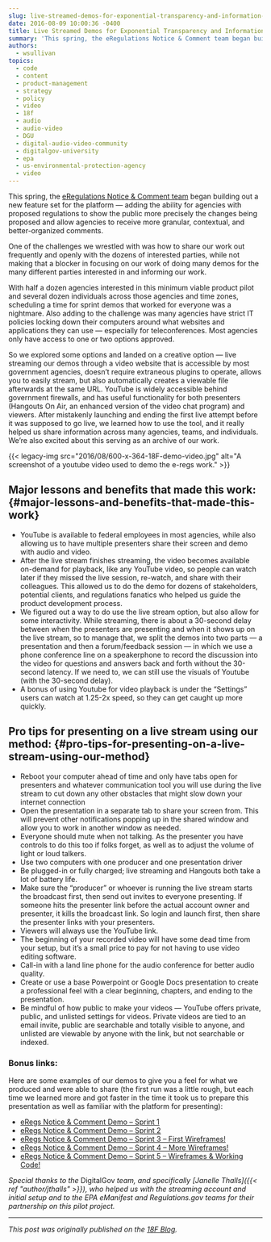 ```yaml
---
slug: live-streamed-demos-for-exponential-transparency-and-information-sharing
date: 2016-08-09 10:00:36 -0400
title: Live Streamed Demos for Exponential Transparency and Information Sharing
summary: 'This spring, the eRegulations Notice & Comment team began building out a new feature set for the platform &mdash; adding the ability for agencies with proposed regulations to show the public more precisely the changes being proposed and allow agencies to receive more granular, contextual, and better-organized comments.'
authors:
  - wsullivan
topics:
  - code
  - content
  - product-management
  - strategy
  - policy
  - video
  - 18f
  - audio
  - audio-video
  - DGU
  - digital-audio-video-community
  - digitalgov-university
  - epa
  - us-environmental-protection-agency
  - video
---
```


This spring, the [eRegulations Notice & Comment team](https://18f.gsa.gov/2016/07/26/new-pilot-aims-to-streamline-notice-and-comment-process/) began building out a new feature set for the platform — adding the ability for agencies with proposed regulations to show the public more precisely the changes being proposed and allow agencies to receive more granular, contextual, and better-organized comments.

One of the challenges we wrestled with was how to share our work out frequently and openly with the dozens of interested parties, while not making that a blocker in focusing on our work of doing many demos for the many different parties interested in and informing our work.

With half a dozen agencies interested in this minimum viable product pilot and several dozen individuals across those agencies and time zones, scheduling a time for sprint demos that worked for everyone was a nightmare. Also adding to the challenge was many agencies have strict IT policies locking down their computers around what websites and applications they can use — especially for teleconferences. Most agencies only have access to one or two options approved.

So we explored some options and landed on a creative option — live streaming our demos through a video website that is accessible by most government agencies, doesn’t require extraneous plugins to operate, allows you to easily stream, but also automatically creates a viewable file afterwards at the same URL. YouTube is widely accessible behind government firewalls, and has useful functionality for both presenters (Hangouts On Air, an enhanced version of the video chat program) and viewers. After mistakenly launching and ending the first live attempt before it was supposed to go live, we learned how to use the tool, and it really helped us share information across many agencies, teams, and individuals. We’re also excited about this serving as an archive of our work.

{{< legacy-img src="2016/08/600-x-364-18F-demo-video.jpg" alt="A screenshot of a youtube video used to demo the e-regs work." >}}

## Major lessons and benefits that made this work: {#major-lessons-and-benefits-that-made-this-work}

  * YouTube is available to federal employees in most agencies, while also allowing us to have multiple presenters share their screen and demo with audio and video.
  * After the live stream finishes streaming, the video becomes available on-demand for playback, like any YouTube video, so people can watch later if they missed the live session, re-watch, and share with their colleagues. This allowed us to do the demo for dozens of stakeholders, potential clients, and regulations fanatics who helped us guide the product development process.
  * We figured out a way to do use the live stream option, but also allow for some interactivity. While streaming, there is about a 30-second delay between when the presenters are presenting and when it shows up on the live stream, so to manage that, we split the demos into two parts — a presentation and then a forum/feedback session — in which we use a phone conference line on a speakerphone to record the discussion into the video for questions and answers back and forth without the 30-second latency. If we need to, we can still use the visuals of Youtube (with the 30-second delay).
  * A bonus of using Youtube for video playback is under the “Settings” users can watch at 1.25-2x speed, so they can get caught up more quickly.

## Pro tips for presenting on a live stream using our method: {#pro-tips-for-presenting-on-a-live-stream-using-our-method}

  * Reboot your computer ahead of time and only have tabs open for presenters and whatever communication tool you will use during the live stream to cut down any other obstacles that might slow down your internet connection
  * Open the presentation in a separate tab to share your screen from. This will prevent other notifications popping up in the shared window and allow you to work in another window as needed.
  * Everyone should mute when not talking. As the presenter you have controls to do this too if folks forget, as well as to adjust the volume of light or loud talkers.
  * Use two computers with one producer and one presentation driver
  * Be plugged-in or fully charged; live streaming and Hangouts both take a lot of battery life.
  * Make sure the “producer” or whoever is running the live stream starts the broadcast first, then send out invites to everyone presenting. If someone hits the presenter link before the actual account owner and presenter, it kills the broadcast link. So login and launch first, then share the presenter links with your presenters.
  * Viewers will always use the YouTube link.
  * The beginning of your recorded video will have some dead time from your setup, but it’s a small price to pay for not having to use video editing software.
  * Call-in with a land line phone for the audio conference for better audio quality.
  * Create or use a base Powerpoint or Google Docs presentation to create a professional feel with a clear beginning, chapters, and ending to the presentation.
  * Be mindful of how public to make your videos — YouTube offers private, public, and unlisted settings for videos. Private videos are tied to an email invite, public are searchable and totally visible to anyone, and unlisted are viewable by anyone with the link, but not searchable or indexed.

### Bonus links:

Here are some examples of our demos to give you a feel for what we produced and were able to share (the first run was a little rough, but each time we learned more and got faster in the time it took us to prepare this presentation as well as familiar with the platform for presenting):

  * [eRegs Notice & Comment Demo &#8211; Sprint 1](https://www.youtube.com/watch?v=w9LCTExyC3A)
  * [eRegs Notice & Comment Demo &#8211; Sprint 2](https://www.youtube.com/watch?v=vH6UznuKyu0)
  * [eRegs Notice & Comment Demo &#8211; Sprint 3 &#8211; First Wireframes!](https://www.youtube.com/watch?v=7aEjjk-JrKg)
  * [eRegs Notice & Comment Demo &#8211; Sprint 4 &#8211; More Wireframes!](https://www.youtube.com/watch?v=wFEDa7CsQAo)
  * [eRegs Notice & Comment Demo &#8211; Sprint 5 &#8211; Wireframes & Working Code!](https://www.youtube.com/watch?v=h8DyhPOgUt4)

_Special thanks to the_ DigitalGov _team, and specifically [Janelle Thalls]({{< ref "author/jthalls" >}}), who helped us with the streaming account and initial setup and to the EPA eManifest and Regulations.gov teams for their partnership on this pilot project._

* * *

_This post was originally published on the [18F Blog](https://18f.gsa.gov/blog/)._
